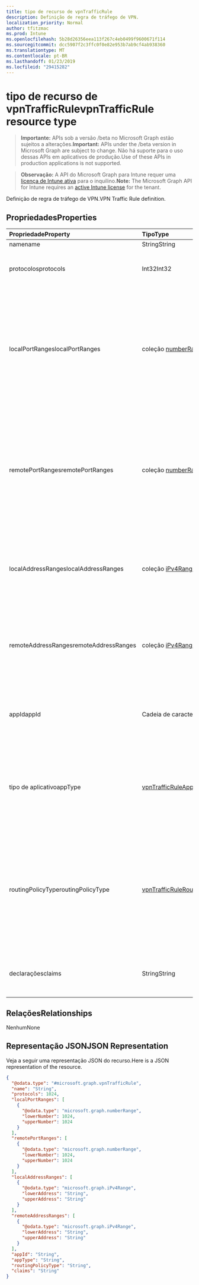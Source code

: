 ```yaml
---
title: tipo de recurso de vpnTrafficRule
description: Definição de regra de tráfego de VPN.
localization_priority: Normal
author: tfitzmac
ms.prod: Intune
ms.openlocfilehash: 5b28d26356eea113f267c4eb0499f9600671f114
ms.sourcegitcommit: dcc5907f2c3ffc0f0e82e953b7ab9cf4ab938360
ms.translationtype: MT
ms.contentlocale: pt-BR
ms.lasthandoff: 01/23/2019
ms.locfileid: "29415282"
---
```

# <a name="vpntrafficrule-resource-type"></a><span data-ttu-id="c81cf-103">tipo de recurso de vpnTrafficRule</span><span class="sxs-lookup"><span data-stu-id="c81cf-103">vpnTrafficRule resource type</span></span>

> <span data-ttu-id="c81cf-104">**Importante:** APIs sob a versão /beta no Microsoft Graph estão sujeitos a alterações.</span><span class="sxs-lookup"><span data-stu-id="c81cf-104">**Important:** APIs under the /beta version in Microsoft Graph are subject to change.</span></span> <span data-ttu-id="c81cf-105">Não há suporte para o uso dessas APIs em aplicativos de produção.</span><span class="sxs-lookup"><span data-stu-id="c81cf-105">Use of these APIs in production applications is not supported.</span></span>

> <span data-ttu-id="c81cf-106">**Observação:** A API do Microsoft Graph para Intune requer uma [licença de Intune ativa](https://go.microsoft.com/fwlink/?linkid=839381) para o inquilino.</span><span class="sxs-lookup"><span data-stu-id="c81cf-106">**Note:** The Microsoft Graph API for Intune requires an [active Intune license](https://go.microsoft.com/fwlink/?linkid=839381) for the tenant.</span></span>

<span data-ttu-id="c81cf-107">Definição de regra de tráfego de VPN.</span><span class="sxs-lookup"><span data-stu-id="c81cf-107">VPN Traffic Rule definition.</span></span>

## <a name="properties"></a><span data-ttu-id="c81cf-108">Propriedades</span><span class="sxs-lookup"><span data-stu-id="c81cf-108">Properties</span></span>
|<span data-ttu-id="c81cf-109">Propriedade</span><span class="sxs-lookup"><span data-stu-id="c81cf-109">Property</span></span>|<span data-ttu-id="c81cf-110">Tipo</span><span class="sxs-lookup"><span data-stu-id="c81cf-110">Type</span></span>|<span data-ttu-id="c81cf-111">Descrição</span><span class="sxs-lookup"><span data-stu-id="c81cf-111">Description</span></span>|
|:---|:---|:---|
|<span data-ttu-id="c81cf-112">name</span><span class="sxs-lookup"><span data-stu-id="c81cf-112">name</span></span>|<span data-ttu-id="c81cf-113">String</span><span class="sxs-lookup"><span data-stu-id="c81cf-113">String</span></span>|<span data-ttu-id="c81cf-114">Nome.</span><span class="sxs-lookup"><span data-stu-id="c81cf-114">Name.</span></span>|
|<span data-ttu-id="c81cf-115">protocolos</span><span class="sxs-lookup"><span data-stu-id="c81cf-115">protocols</span></span>|<span data-ttu-id="c81cf-116">Int32</span><span class="sxs-lookup"><span data-stu-id="c81cf-116">Int32</span></span>|<span data-ttu-id="c81cf-117">Protocolos (0 a 255).</span><span class="sxs-lookup"><span data-stu-id="c81cf-117">Protocols (0-255).</span></span> <span data-ttu-id="c81cf-118">Valores válidos 0 a 255</span><span class="sxs-lookup"><span data-stu-id="c81cf-118">Valid values 0 to 255</span></span>|
|<span data-ttu-id="c81cf-119">localPortRanges</span><span class="sxs-lookup"><span data-stu-id="c81cf-119">localPortRanges</span></span>|<span data-ttu-id="c81cf-120">coleção [numberRange](../resources/intune-deviceconfig-numberrange.md)</span><span class="sxs-lookup"><span data-stu-id="c81cf-120">[numberRange](../resources/intune-deviceconfig-numberrange.md) collection</span></span>|<span data-ttu-id="c81cf-121">Intervalo de porta local pode ser definido somente quando for de protocolo TCP ou UDP (6 ou 17).</span><span class="sxs-lookup"><span data-stu-id="c81cf-121">Local port range can be set only when protocol is either TCP or UDP (6 or 17).</span></span> <span data-ttu-id="c81cf-122">Esta coleção pode conter um máximo de 500 elementos.</span><span class="sxs-lookup"><span data-stu-id="c81cf-122">This collection can contain a maximum of 500 elements.</span></span>|
|<span data-ttu-id="c81cf-123">remotePortRanges</span><span class="sxs-lookup"><span data-stu-id="c81cf-123">remotePortRanges</span></span>|<span data-ttu-id="c81cf-124">coleção [numberRange](../resources/intune-deviceconfig-numberrange.md)</span><span class="sxs-lookup"><span data-stu-id="c81cf-124">[numberRange](../resources/intune-deviceconfig-numberrange.md) collection</span></span>|<span data-ttu-id="c81cf-125">Intervalo de porta remota pode ser definido somente quando for de protocolo TCP ou UDP (6 ou 17).</span><span class="sxs-lookup"><span data-stu-id="c81cf-125">Remote port range can be set only when protocol is either TCP or UDP (6 or 17).</span></span> <span data-ttu-id="c81cf-126">Esta coleção pode conter um máximo de 500 elementos.</span><span class="sxs-lookup"><span data-stu-id="c81cf-126">This collection can contain a maximum of 500 elements.</span></span>|
|<span data-ttu-id="c81cf-127">localAddressRanges</span><span class="sxs-lookup"><span data-stu-id="c81cf-127">localAddressRanges</span></span>|<span data-ttu-id="c81cf-128">coleção [iPv4Range](../resources/intune-shared-ipv4range.md)</span><span class="sxs-lookup"><span data-stu-id="c81cf-128">[iPv4Range](../resources/intune-shared-ipv4range.md) collection</span></span>|<span data-ttu-id="c81cf-129">Intervalo de endereços locais.</span><span class="sxs-lookup"><span data-stu-id="c81cf-129">Local address range.</span></span> <span data-ttu-id="c81cf-130">Esta coleção pode conter um máximo de 500 elementos.</span><span class="sxs-lookup"><span data-stu-id="c81cf-130">This collection can contain a maximum of 500 elements.</span></span>|
|<span data-ttu-id="c81cf-131">remoteAddressRanges</span><span class="sxs-lookup"><span data-stu-id="c81cf-131">remoteAddressRanges</span></span>|<span data-ttu-id="c81cf-132">coleção [iPv4Range](../resources/intune-shared-ipv4range.md)</span><span class="sxs-lookup"><span data-stu-id="c81cf-132">[iPv4Range](../resources/intune-shared-ipv4range.md) collection</span></span>|<span data-ttu-id="c81cf-133">Intervalo de endereços remoto.</span><span class="sxs-lookup"><span data-stu-id="c81cf-133">Remote address range.</span></span> <span data-ttu-id="c81cf-134">Esta coleção pode conter um máximo de 500 elementos.</span><span class="sxs-lookup"><span data-stu-id="c81cf-134">This collection can contain a maximum of 500 elements.</span></span>|
|<span data-ttu-id="c81cf-135">appId</span><span class="sxs-lookup"><span data-stu-id="c81cf-135">appId</span></span>|<span data-ttu-id="c81cf-136">Cadeia de caracteres</span><span class="sxs-lookup"><span data-stu-id="c81cf-136">String</span></span>|<span data-ttu-id="c81cf-137">Identificador de aplicativo, se esta regra de tráfego é disparada por um aplicativo.</span><span class="sxs-lookup"><span data-stu-id="c81cf-137">App identifier, if this traffic rule is triggered by an app.</span></span>|
|<span data-ttu-id="c81cf-138">tipo de aplicativo</span><span class="sxs-lookup"><span data-stu-id="c81cf-138">appType</span></span>|[<span data-ttu-id="c81cf-139">vpnTrafficRuleAppType</span><span class="sxs-lookup"><span data-stu-id="c81cf-139">vpnTrafficRuleAppType</span></span>](../resources/intune-deviceconfig-vpntrafficruleapptype.md)|<span data-ttu-id="c81cf-140">Tipo de aplicativo, se esta regra de tráfego é disparada por um aplicativo.</span><span class="sxs-lookup"><span data-stu-id="c81cf-140">App type, if this traffic rule is triggered by an app.</span></span> <span data-ttu-id="c81cf-141">Os valores possíveis são: `none`, `desktop`, `universal`.</span><span class="sxs-lookup"><span data-stu-id="c81cf-141">Possible values are: `none`, `desktop`, `universal`.</span></span>|
|<span data-ttu-id="c81cf-142">routingPolicyType</span><span class="sxs-lookup"><span data-stu-id="c81cf-142">routingPolicyType</span></span>|[<span data-ttu-id="c81cf-143">vpnTrafficRuleRoutingPolicyType</span><span class="sxs-lookup"><span data-stu-id="c81cf-143">vpnTrafficRuleRoutingPolicyType</span></span>](../resources/intune-deviceconfig-vpntrafficruleroutingpolicytype.md)|<span data-ttu-id="c81cf-144">Quando app disparada, indica se deseja habilitar o túnel em divisão ao longo desta rota.</span><span class="sxs-lookup"><span data-stu-id="c81cf-144">When app triggered, indicates whether to enable split tunneling along this route.</span></span> <span data-ttu-id="c81cf-145">Os valores possíveis são: `none`, `splitTunnel`, `forceTunnel`.</span><span class="sxs-lookup"><span data-stu-id="c81cf-145">Possible values are: `none`, `splitTunnel`, `forceTunnel`.</span></span>|
|<span data-ttu-id="c81cf-146">declarações</span><span class="sxs-lookup"><span data-stu-id="c81cf-146">claims</span></span>|<span data-ttu-id="c81cf-147">String</span><span class="sxs-lookup"><span data-stu-id="c81cf-147">String</span></span>|<span data-ttu-id="c81cf-148">Declarações associadas a essa regra de tráfego.</span><span class="sxs-lookup"><span data-stu-id="c81cf-148">Claims associated with this traffic rule.</span></span>|

## <a name="relationships"></a><span data-ttu-id="c81cf-149">Relações</span><span class="sxs-lookup"><span data-stu-id="c81cf-149">Relationships</span></span>
<span data-ttu-id="c81cf-150">Nenhum</span><span class="sxs-lookup"><span data-stu-id="c81cf-150">None</span></span>

## <a name="json-representation"></a><span data-ttu-id="c81cf-151">Representação JSON</span><span class="sxs-lookup"><span data-stu-id="c81cf-151">JSON Representation</span></span>
<span data-ttu-id="c81cf-152">Veja a seguir uma representação JSON do recurso.</span><span class="sxs-lookup"><span data-stu-id="c81cf-152">Here is a JSON representation of the resource.</span></span>
<!-- {
  "blockType": "resource",
  "@odata.type": "microsoft.graph.vpnTrafficRule"
}
-->
``` json
{
  "@odata.type": "#microsoft.graph.vpnTrafficRule",
  "name": "String",
  "protocols": 1024,
  "localPortRanges": [
    {
      "@odata.type": "microsoft.graph.numberRange",
      "lowerNumber": 1024,
      "upperNumber": 1024
    }
  ],
  "remotePortRanges": [
    {
      "@odata.type": "microsoft.graph.numberRange",
      "lowerNumber": 1024,
      "upperNumber": 1024
    }
  ],
  "localAddressRanges": [
    {
      "@odata.type": "microsoft.graph.iPv4Range",
      "lowerAddress": "String",
      "upperAddress": "String"
    }
  ],
  "remoteAddressRanges": [
    {
      "@odata.type": "microsoft.graph.iPv4Range",
      "lowerAddress": "String",
      "upperAddress": "String"
    }
  ],
  "appId": "String",
  "appType": "String",
  "routingPolicyType": "String",
  "claims": "String"
}
```





